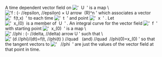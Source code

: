 A time dependent vector field on
!['  U  '](../dictionary/equation_images/20325.4..png) is a map \\
!['f : (- //epsilon, //epsilon) × U arrow  (R)\^n '](../dictionary/equation_images/20325.1..png)
which associates a vector
!['  f(t,x)  '](../dictionary/equation_images/20325.5..png) to each time
!['  t  '](../dictionary/equation_images/20325.6..png) and point
!['  x  '](../dictionary/equation_images/20325.7..png) . Let
!['  x\_(0)  is a member of  U  '](../dictionary/equation_images/20325.8..png)
. An integral curve for the vector field
!['  f  '](../dictionary/equation_images/20325.9..png) with starting
point !['  x\_(0)  '](../dictionary/equation_images/20325.10..png) is a
map \\
![' //phi : (- //delta, //delta) arrow U '](../dictionary/equation_images/20325.2..png)
such that \\
![' (d //phi)/(dt)=f(t, //phi(t)
) //quad   (and) //quad  //phi(0)=x\_(0) '](../dictionary/equation_images/20325.3..png)
so that the tangent vectors to
!['   //phi  '](../dictionary/equation_images/20325.11..png) are just
the values of the vector field at that point in time.
